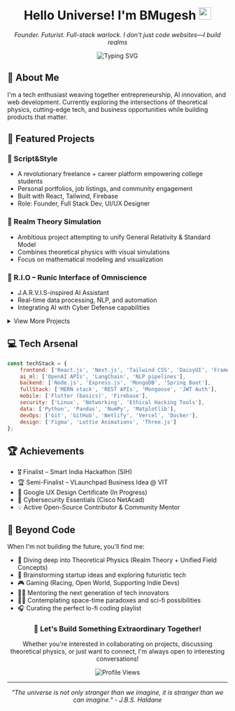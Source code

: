 <div align="center">
  <h1>
    Hello Universe! I'm BMugesh 
    <img src="https://media.giphy.com/media/hvRJCLFzcasrR4ia7z/giphy.gif" width="28">
  </h1>
  
  <p><em>Founder. Futurist. Full-stack warlock. I don't just code websites—I build realms</em></p>
</div>

<p align="center">
  <img src="https://readme-typing-svg.herokuapp.com?font=Fira+Code&weight=500&size=24&pause=1000&color=6E57F7&center=true&vCenter=true&random=false&width=600&lines=Student+%7C+Tech+Entrepreneur;AI+%26+Web+Innovator;Building+the+Future%2C+One+Realm+at+a+Time" alt="Typing SVG" />
</p>

## 🚀 About Me

I'm a tech enthusiast weaving together entrepreneurship, AI innovation, and web development. Currently exploring the intersections of theoretical physics, cutting-edge tech, and business opportunities while building products that matter.

## 🎯 Featured Projects

### 🌟 Script&Style
- A revolutionary freelance + career platform empowering college students
- Personal portfolios, job listings, and community engagement
- Built with React, Tailwind, Firebase
- Role: Founder, Full Stack Dev, UI/UX Designer

### 🌌 Realm Theory Simulation
- Ambitious project attempting to unify General Relativity & Standard Model
- Combines theoretical physics with visual simulations
- Focus on mathematical modeling and visualization

### 🤖 R.I.O – Runic Interface of Omniscience
- J.A.R.V.I.S-inspired AI Assistant
- Real-time data processing, NLP, and automation
- Integrating AI with Cyber Defense capabilities

<details>
<summary>View More Projects</summary>

### 🪟 Orivox Transparent Display
- Next-Gen Display Tech Prototype
- R&D in transparent LCD panels
- Focus on embedded systems and futuristic UI

### 🚀 ExploreEXO
- Interactive space education platform for kids
- Built with React + Tailwind + Lottie
- Focus on engaging, UI-rich educational content

</details>

## 💻 Tech Arsenal

```javascript
const techStack = {
    frontend: ['React.js', 'Next.js', 'Tailwind CSS', 'DaisyUI', 'Framer Motion', 'GSAP'],
    ai_ml: ['OpenAI APIs', 'LangChain', 'NLP pipelines'],
    backend: ['Node.js', 'Express.js', 'MongoDB', 'Spring Boot'],
    fullStack: ['MERN stack', 'REST APIs', 'Mongoose', 'JWT Auth'],
    mobile: ['Flutter (basics)', 'Firebase'],
    security: ['Linux', 'Networking', 'Ethical Hacking Tools'],
    data: ['Python', 'Pandas', 'NumPy', 'Matplotlib'],
    devOps: ['Git', 'GitHub', 'Netlify', 'Vercel', 'Docker'],
    design: ['Figma', 'Lottie Animations', 'Three.js']
};
```

## 🏆 Achievements
- 🎖 Finalist – Smart India Hackathon (SIH)
- 🏆 Semi-Finalist – VLaunchpad Business Idea @ VIT
- 🧠 Google UX Design Certificate (In Progress)
- 📜 Cybersecurity Essentials (Cisco NetAcad)
- 💡 Active Open-Source Contributor & Community Mentor

## 🌟 Beyond Code

When I'm not building the future, you'll find me:
- 🧬 Diving deep into Theoretical Physics (Realm Theory + Unified Field Concepts)
- 🚀 Brainstorming startup ideas and exploring futuristic tech
- 🎮 Gaming (Racing, Open World, Supporting Indie Devs)
- 🧑‍🏫 Mentoring the next generation of tech innovators
- 🧘‍♂️ Contemplating space-time paradoxes and sci-fi possibilities
- 🎧 Curating the perfect lo-fi coding playlist

<div align="center">

### 🌌 Let's Build Something Extraordinary Together!

<p>Whether you're interested in collaborating on projects, discussing theoretical physics, or just want to connect, I'm always open to interesting conversations!</p>

![Profile Views](https://komarev.com/ghpvc/?username=BMugesh&color=6E57F7&style=flat-square)

</div>

---

<div align="center">
  <em>"The universe is not only stranger than we imagine, it is stranger than we can imagine." - J.B.S. Haldane</em>
</div>
